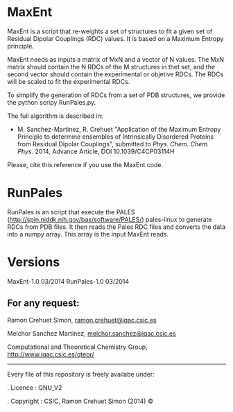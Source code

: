 MaxEnt
======

MaxEnt is a script that re-weights a set of structures to fit a given set of Residual Dipolar Couplings (RDC) values. It is based on a Maximum Entropy principle. 

MaxEnt needs as inputs a matrix of MxN and a vector of N values. The MxN matrix should contain the N RDCs of the M structures in thet set, and the second vector should contain the experimental or objetive RDCs.
The RDCs will be scaled to fit the experimental RDCs.

To simplify the generation of RDCs from a set of PDB structures, we provide the python scripy RunPales.py.

The full algorithm is described in:

* M. Sanchez-Martinez, R. Crehuet "Application of the Maximum Entropy Principle to determine ensembles of Intrinsically Disordered Proteins from Residual Dipolar Couplings", submitted to _Phys. Chem. Chem. Phys._ 2014, Advance Article, DOI 10.1039/C4CP03114H


Please, cite this reference if you use the MaxEnt code.

RunPales
========

RunPales is an script that execute the PALES (http://spin.niddk.nih.gov/bax/software/PALES/) pales-linux to
generate RDCs from PDB files. It then reads the Pales RDC files and converts the data into a numpy array. This array is the input MaxEnt reads.


Versions
=========
MaxEnt-1.0   03/2014
RunPales-1.0 03/2014


For any request:
-----------------

Ramon Crehuet Simon, ramon.crehuet@iqac.csic.es

Melchor Sanchez Martinez, melchor.sanchez@iqac.csic.es

Computational and Theoretical Chemistry Group, http://www.iqac.csic.es/qteor/


----------------------------------------------------------
 Every file of this repository is freely availabe under:
 
 . Licence   : GNU_V2   
 
 . Copyright : CSIC, Ramon Crehuet Simon (2014) © 
 
                                 

